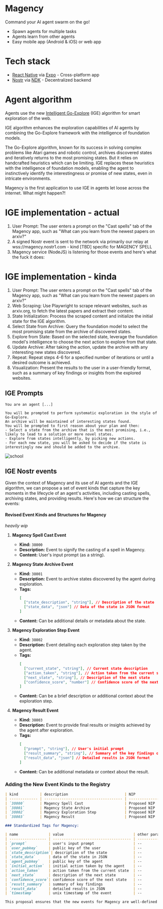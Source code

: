 # Magency

Command your AI agent swarm on the go!

- Spawn agents for multiple tasks
- Agents learn from other agents
- Easy mobile app (Android & iOS) or web app

# Tech stack
- [React Native](https://reactnative.dev/) via [Expo](https://expo.dev/) - Cross-platform app
- [Nostr](https://github.com/nostr-protocol/nostr) via [NDK](https://github.com/nostr-dev-kit/ndk) - Decentralized backend

# Agent algorithm

Agents use the new [Intelligent Go-Explore](https://x.com/jeffclune/status/1797541076024308135) (IGE) algorithm for smart exploration of the web.

IGE algorithm enhances the exploration capabilities of AI agents by combining the Go-Explore framework with the intelligence of foundation models.

The Go-Explore algorithm, known for its success in solving complex problems like Atari games and robotic control, archives discovered states and iteratively returns to the most promising states. But it relies on handcrafted heuristics which can be limiting. IGE replaces these heuristics with the intelligence of foundation models, enabling the agent to instinctively identify the interestingness or promise of new states, even in intricate environments.

Magency is the first application to use IGE in agents let loose across the internet. What might happen?!

# IGE implementation - actual
1. User Prompt: The user enters a prompt on the "Cast spells" tab of the Magency app, such as "What can you learn from the newest papers on arxiv?"
2. A signed Nostr event is sent to the network via primarily our relay at wss://magency.nostr1.com - kind [TBD] specific for MAGENCY SPELL
3. Magency service (NodeJS) is listening for those events and here's what the fuck it does:

# IGE implementation - kinda

1. User Prompt: The user enters a prompt on the "Cast spells" tab of the Magency app, such as "What can you learn from the newest papers on arxiv?"
2. Web Scraping: Use Playwright to scrape relevant websites, such as arxiv.org, to fetch the latest papers and extract their content.
3. State Initialization: Process the scraped content and initialize the initial state for the IGE algorithm.
4. Select State from Archive: Query the foundation model to select the most promising state from the archive of discovered states.
5. Explore from State: Based on the selected state, leverage the foundation model's intelligence to choose the next action to explore from that state.
6. Update Archive: After taking the action, update the archive with any interesting new states discovered.
7. Repeat: Repeat steps 4-6 for a specified number of iterations or until a desired outcome is achieved.
8. Visualization: Present the results to the user in a user-friendly format, such as a summary of key findings or insights from the explored websites.

## IGE Prompts
```
You are an agent [...]
```

```
You will be prompted to perform systematic exploration in the style of Go-Explore.
An archive will be maintained of interesting states found.
You will be prompted to first reason about your plan and then:
- Select a state from the archive that is the most promising, i.e., likely to lead to a solution or more novel states.
- Explore from states intelligently, by picking new actions.
- For each new state, you will be asked to decide if the state is interestingly new and should be added to the archive.
```

![school](https://github.com/AtlantisPleb/magency/assets/14167547/e2193a2f-e5e1-43b4-b6cf-67e1d335d524)

## IGE Nostr events

Given the context of Magency and its use of AI agents and the IGE algorithm, we can propose a set of event kinds that capture the key moments in the lifecycle of an agent's activities, including casting spells, archiving states, and providing results. Here's how we can structure the events:

#### Revised Event Kinds and Structures for Magency

_heavily wip_

1. **Magency Spell Cast Event**
   - **Kind:** `38000`
   - **Description:** Event to signify the casting of a spell in Magency.
   - **Content:** User's input prompt (as a string).

2. **Magency State Archive Event**
   - **Kind:** `38001`
   - **Description:** Event to archive states discovered by the agent during exploration.
   - **Tags:**
     ```json
     [
       ["state_description", "string"], // Description of the state
       ["state_data", "json"] // Data of the state in JSON format
     ]
     ```
   - **Content:** Can be additional details or metadata about the state.

3. **Magency Exploration Step Event**
   - **Kind:** `38002`
   - **Description:** Event detailing each exploration step taken by the agent.
   - **Tags:**
     ```json
     [
       ["current_state", "string"], // Current state description
       ["action_taken", "string"], // Action taken from the current state
       ["next_state", "string"], // Description of the next state
       ["confidence_score", "number"] // Confidence score of the next state being promising
     ]
     ```
   - **Content:** Can be a brief description or additional context about the exploration step.

4. **Magency Result Event**
   - **Kind:** `38003`
   - **Description:** Event to provide final results or insights achieved by the agent after exploration.
   - **Tags:**
     ```json
     [
       ["prompt", "string"], // User's initial prompt
       ["result_summary", "string"], // Summary of the key findings or insights
       ["result_data", "json"] // Detailed results in JSON format
     ]
     ```
   - **Content:** Can be additional metadata or context about the result.

### Adding the New Event Kinds to the Registry

```markdown
| kind          | description                          | NIP            |
| ------------- | ------------------------------------ | -------------- |
| `38000`       | Magency Spell Cast                   | Proposed NIP   |
| `38001`       | Magency State Archive                | Proposed NIP   |
| `38002`       | Magency Exploration Step             | Proposed NIP   |
| `38003`       | Magency Result                       | Proposed NIP   |

### Standardized Tags for Magency:

| name              | value                                | other parameters                | NIP            |
| ----------------- | ------------------------------------ | ------------------------------- | -------------- |
| `prompt`          | user's input prompt                  | --                              | Proposed NIP   |
| `user_pubkey`     | public key of the user               | --                              | Proposed NIP   |
| `state_description`| description of the state            | --                              | Proposed NIP   |
| `state_data`      | data of the state in JSON            | --                              | Proposed NIP   |
| `agent_pubkey`    | public key of the agent              | --                              | Proposed NIP   |
| `initial_action`  | initial action taken by the agent    | --                              | Proposed NIP   |
| `action_taken`    | action taken from the current state  | --                              | Proposed NIP   |
| `next_state`      | description of the next state        | --                              | Proposed NIP   |
| `confidence_score`| confidence score of the next state   | --                              | Proposed NIP   |
| `result_summary`  | summary of key findings              | --                              | Proposed NIP   |
| `result_data`     | detailed results in JSON             | --                              | Proposed NIP   |
| `timestamp`       | unix timestamp of the event          | --                              | Proposed NIP   |

This proposal ensures that the new events for Magency are well-defined and can be seamlessly integrated into the existing Nostr ecosystem, enabling the efficient tracking and management of agent activities and results.
